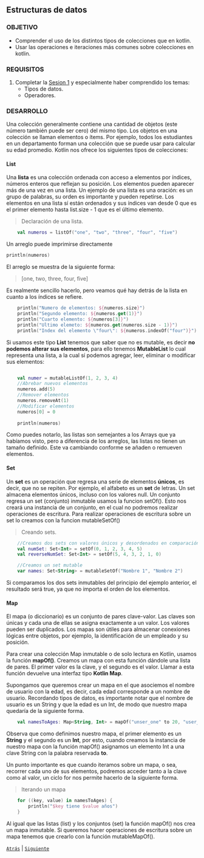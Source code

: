 ## Estructuras de datos

### OBJETIVO

- Comprender el uso de los distintos tipos de colecciones que en kotlin.
- Usar las operaciones e iteraciones más comunes sobre colecciones en kotlin.

### REQUISITOS

1. Completar la  [Sesion 1](../../Sesion-01) y especialmente haber comprendido los temas:
    - Tipos de datos.
    - Operadores.

### DESARROLLO

Una colección generalmente contiene una cantidad de objetos (este número también puede ser cero) del mismo tipo. Los objetos en una colección se llaman elementos o ítems. Por ejemplo, todos los estudiantes en un departamento forman una colección que se puede usar para calcular su edad promedio. Kotlin nos ofrece los siguientes tipos de colecciones:

#### List
Una **lista** es una colección ordenada con acceso a elementos por índices, números enteros que reflejan su posición. Los elementos pueden aparecer más de una vez en una lista. Un ejemplo de una lista es una oración: es un grupo de palabras, su orden es importante y pueden repetirse.
Los elementos en una lista sí están ordenados y sus índices van desde 0 que es el primer elemento hasta list.size - 1 que es el último elemento.

>Declaración de una lista.
```kotlin
    val numeros = listOf("one", "two", "three", "four", "five")
```
Un arreglo puede imprimirse directamente

```kotlin
println(numeros)
```
El arreglo se muestra de la siguiente forma:

> [one, two, three, four, five]

Es realmente sencillo hacerlo, pero veamos qué hay detrás de la lista en cuanto a los índices se refiere.

```kotlin
    println("Numero de elementos: ${numeros.size}")
    println("Segundo elemento: ${numeros.get(1)}") 
    println("Cuarto elemento: ${numeros[3]}")
    println("Ultimo elemeto: ${numeros.get(numeros.size - 1)}")
    println("Index del elemento \"four\": ${numeros.indexOf("four")}")
```

Si usamos este tipo **List<T>** tenemos que saber que no es mutable, es decir **no podemos alterar sus elementos**, para ello tenemos **MutableList<T>** lo cual representa una lista, a la cual sí podemos agregar, leer, eliminar o modificar sus elementos:

```kotlin

    val numer = mutableListOf(1, 2, 3, 4)
    //Abrebar nuevos elementos
    numeros.add(5)
    //Remover elementos
    numeros.removeAt(1)
    //Modificar elementos
    numeros[0] = 0
    
    println(numeros)

```
Como puedes notarlo, las listas son semejantes a los Arrays que ya habíamos visto, pero a diferencia de los arreglos, las listas no tienen un tamaño definido. Este va cambiando conforme se añaden o remueven elementos.


#### Set

Un **set** es un operación que regresa una serie de elementos **únicos**, es decir, que no se repiten. Por ejemplo, el alfabeto es un **set** de letras.
Un set almacena elementos únicos, incluso con los valores null.
Un conjunto regresa un set (conjunto) inmutable usamos la funcion setOf(). Esto nos creará una instancia de un conjunto, en el cual no podremos realizar operaciones de escritura. Para realizar operaciones de escritura sobre un set lo creamos con la funcion mutableSetOf()

>Creando sets.
```kotlin
    //Creamos dos sets con valores únicos y desordenados en comparación entre ambos.
    val numSet: Set<Int> = setOf(0, 1, 2, 3, 4, 5)
    val reverseNumSet: Set<Int> = setOf(5, 4, 3, 2, 1, 0)

    //Creamos un set mutable
    var names: Set<String> = mutableSetOf("Nombre 1", "Nombre 2")
```
Si comparamos los dos sets inmutables del principio del ejemplo anterior, el resultado será true, ya que no importa el orden de los elementos.

#### Map
El mapa (o diccionario) es un conjunto de pares clave-valor. Las claves son únicas y cada una de ellas se asigna exactamente a un valor. Los valores pueden ser duplicados. Los mapas son útiles para almacenar conexiones lógicas entre objetos, por ejemplo, la identificación de un empleado y su posición.

Para crear una colección Map inmutable o de solo lectura en Kotlin, usamos la función **mapOf()**. Creamos un mapa con esta función dándole una lista de pares. El primer valor es la clave, y el segundo es el valor. Llamar a esta función devuelve una interfaz tipo **Kotlin Map**.

Supongamos que queremos crear un mapa en el que asociemos el nombre de usuario con la edad, es decir, cada edad corresponde a un nombre de usuario. Recordando tipos de datos, es importante notar que el nombre de usuario es un String y que la edad es un Int, de modo que nuestro mapa quedaría de la siguiente forma.
```kotlin
    val namesToAges: Map<String, Int> = mapOf("unser_one" to 20, "user_two" to 23)
```
Observa que como definimos nuestro mapa, el primer elemento es un **String** y el segundo es un **Int**, por esto, cuando creamos la instancia de nuestro mapa con la función mapOf() asignamos un elemento Int a una clave String con la palabra reservada **to**.

Un punto importante es que cuando iteramos sobre un mapa, o sea, recorrer cada uno de sus elementos, podremos acceder tanto a la clave como al valor, un ciclo for nos permite hacerlo de la siguiente forma.
>Iterando un mapa
```kotlin
    for ((key, value) in namesToAges) {
        println("$key tiene $value años")
    }
```
Al igual que las listas (list) y los conjuntos (set) la función mapOf() nos crea un mapa inmutable. Si queremos hacer operaciones de escritura sobre un mapa tenemos que crearlo con la función mutableMapOf().

[`Atrás`](../Reto-03) | [`Siguiente`](../Readme.md)
